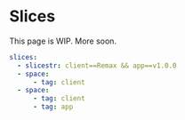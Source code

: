 # Slices

This page is WIP. More soon.

```yaml
slices:
  - slicestr: client==Remax && app==v1.0.0
  - space:
      - tag: client
  - space:
      - tag: client
      - tag: app
```
